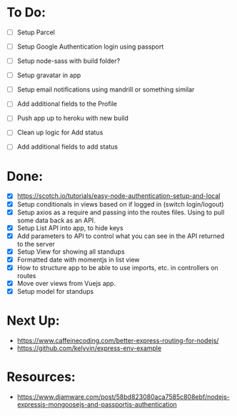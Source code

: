 # To Do:
- [ ] Setup Parcel
- [ ] Setup Google Authentication login using passport
- [ ] Setup node-sass with build folder?
- [ ] Setup gravatar in app
- [ ] Setup email notifications using mandrill or something similar
- [ ] Add additional fields to the Profile
- [ ] Push app up to heroku with new build
- [ ] Clean up logic for Add status
- [ ] Add additional fields to add status


# Done:
- [x]  https://scotch.io/tutorials/easy-node-authentication-setup-and-local
- [x]  Setup conditionals in views based on if logged in (switch login/logout)
- [x] Setup axios as a require and passing into the routes files. Using to pull some data back as an API.
- [x]  Setup List API into app, to hide keys
- [x]  Add parameters to API to control what you can see in the API returned to the server
- [x]  Setup View for showing all standups
- [x] Formatted date with momentjs in list view
- [x] How to structure app to be able to use imports, etc. in controllers on routes
- [x]  Move over views from Vuejs app.
- [x] Setup model for standups

# Next Up:
* https://www.caffeinecoding.com/better-express-routing-for-nodejs/
* https://github.com/kelyvin/express-env-example

# Resources:
* https://www.djamware.com/post/58bd823080aca7585c808ebf/nodejs-expressjs-mongoosejs-and-passportjs-authentication

